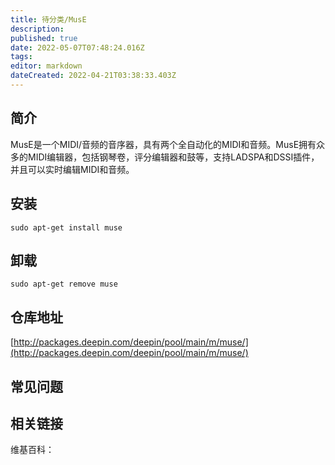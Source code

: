 ```yaml
---
title: 待分类/MusE
description: 
published: true
date: 2022-05-07T07:48:24.016Z
tags: 
editor: markdown
dateCreated: 2022-04-21T03:38:33.403Z
---
```


## 简介

MusE是一个MIDI/音频的音序器，具有两个全自动化的MIDI和音频。MusE拥有众多的MIDI编辑器，包括钢琴卷，评分编辑器和鼓等，支持LADSPA和DSSI插件，并且可以实时编辑MIDI和音频。

## 安装

`sudo apt-get install muse`

## 卸载

`sudo apt-get remove muse`

## 仓库地址

[http://packages.deepin.com/deepin/pool/main/m/muse/](http://packages.deepin.com/deepin/pool/main/m/muse/)

## 常见问题

## 相关链接

维基百科：
